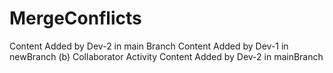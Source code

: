 # MergeConflicts
Content Added by Dev-2 in main Branch
Content Added by Dev-1 in newBranch
(b) Collaborator Activity
Content Added by Dev-2 in mainBranch
